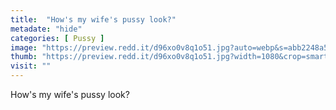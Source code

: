 ```yaml
---
title:  "How's my wife's pussy look?"
metadate: "hide"
categories: [ Pussy ]
image: "https://preview.redd.it/d96xo0v8q1o51.jpg?auto=webp&s=abb2248a594c2ea7f076cbd2205119e082b53df1"
thumb: "https://preview.redd.it/d96xo0v8q1o51.jpg?width=1080&crop=smart&auto=webp&s=c545a717c715360782aef26d83f8dba3494ce3c9"
visit: ""
---
```

How's my wife's pussy look?
